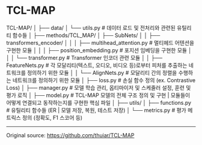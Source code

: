 # TCL-MAP

TCL-MAP/
│
├── data/
│ └── utils.py # 데이터 로드 및 전처리와 관련된 유틸리티 함수들
│
├── methods/TCL_MAP/
│ ├── SubNets/
│ │ ├── transformers_encoder/
│ │ │ ├── multihead_attention.py # 멀티헤드 어텐션을 구현한 모듈
│ │ │ ├── position_embedding.py # 포지션 임베딩을 구현한 모듈
│ │ │ └── transformer.py # Transformer 인코더 관련 모듈
│ │ ├── FeatureNets.py # 각 모달리티(텍스트, 오디오, 비디오 등)로부터 피처를 추출하는 네트워크를 정의하기 위한 모듈
│ │ └── AlignNets.py # 모달리티 간의 정렬을 수행하는 네트워크를 정의하기 위한 모듈
│ ├── loss.py # 손실 함수 정의 (ex. Contrastive Loss)
│ ├── manager.py # 모델 학습 관리, 옵티마이저 및 스케줄러 설정, 훈련 및 평가 로직
│ ├── model.py # TCL-MAP 모델의 전체 구조 정의 및 구현 | 모듈들이 어떻게 연결되고 동작하는지를 구현한 핵심 파일
│
├── utils/
│ ├── functions.py # 유틸리티 함수들 (ER | 모델 저장, 복원, 테스트 저장)
│ └── metrics.py # 평가 메트릭스 정의 (정확도, F1 스코어 등)

---

Original source: https://github.com/thuiar/TCL-MAP
